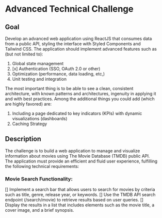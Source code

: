 # Advanced Technical Challenge

## Goal

Develop an advanced web application using ReactJS that consumes data from a public API, styling the interface with Styled Components and Tailwind CSS. The application should implement advanced features such as (but not limited to):

1.  Global state management
2. [x] Authentication (SSO, OAuth 2.0 or other)
3. Optimization (performance, data loading, etc,)
4. Unit testing and integration

The most important thing is to be able to see a clean, consistent architecture, with known patterns and architectures, ingenuity in applying it and with best practices.
Among the additional things you could add (which are highly favored) are:
1. Including a page dedicated to key indicators (KPIs) with dynamic visualizations (dashboards)
2. Caching Strategy

## Description
The challenge is to build a web application to manage and visualize information about movies using The Movie Database (TMDB) public API. The application must provide an efficient and fluid user experience, fulfilling the following technical requirements:

### Movie Search Functionality:
[] Implement a search bar that allows users to search for movies by criteria such as title, genre, release year, or keywords.
[] Use the TMDB API search endpoint (/search/movie) to retrieve results based on user queries.
[] Display the results in a list that includes elements such as the movie title, a cover image, and a brief synopsis.